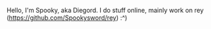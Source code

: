 Hello, I'm Spooky, aka Diegord.
I do stuff online, mainly work on rey (https://github.com/Spookysword/rey)
:^)
